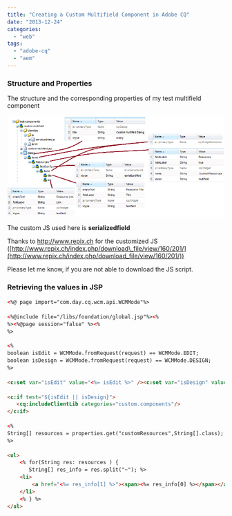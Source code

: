 ```yaml
---
title: "Creating a Custom Multifield Component in Adobe CQ"
date: "2013-12-24"
categories: 
  - "web"
tags: 
  - "adobe-cq"
  - "aem"
---
```


### Structure and Properties

The structure and the corresponding properties of my test multifield component

![dialog-properties](./images/dialog-properties.png)

The custom JS used here is **serializedfield**

Thanks to http://www.repix.ch for the customized JS ([http://www.repix.ch/index.php/download\_file/view/160/201/](http://www.repix.ch/index.php/download_file/view/160/201/))

Please let me know, if you are not able to download the JS script.

### Retrieving the values in JSP

```html
<%@ page import="com.day.cq.wcm.api.WCMMode"%>

<%@include file="/libs/foundation/global.jsp"%><%
%><%@page session="false" %><%
%>

<%
boolean isEdit = WCMMode.fromRequest(request) == WCMMode.EDIT;
boolean isDesign = WCMMode.fromRequest(request) == WCMMode.DESIGN;
%>

<c:set var="isEdit" value="<%= isEdit %>" /><c:set var="isDesign" value="<%= isDesign %>" />

<c:if test="${isEdit || isDesign}">
   <cq:includeClientLib categories="custom.components"/>
</c:if>

<%
String[] resources = properties.get("customResources",String[].class);
%>

<ul>
    <% for(String res: resources ) {
       String[] res_info = res.split("~"); %>
    <li>
        <a href="<%= res_info[1] %>"><span><%= res_info[0] %></span></a>
    </li>
    <% } %>
</ul>
```

